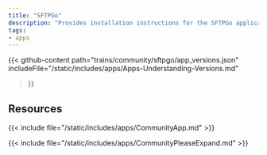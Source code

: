 ```yaml
---
title: "SFTPGo"
description: "Provides installation instructions for the SFTPGo application in TrueNAS."
tags:
- apps
---
```


{{< github-content 
    path="trains/community/sftpgo/app_versions.json"
	includeFile="/static/includes/apps/Apps-Understanding-Versions.md"
>}}

## Resources

{{< include file="/static/includes/apps/CommunityApp.md" >}}

{{< include file="/static/includes/apps/CommunityPleaseExpand.md" >}}

<!--
<div class="docs-sections">

{{< doc-card title="<appname> Deployments" link="/resources/"
descr="How to deploy and configure the <appname> app." >}}

</div>
-->
